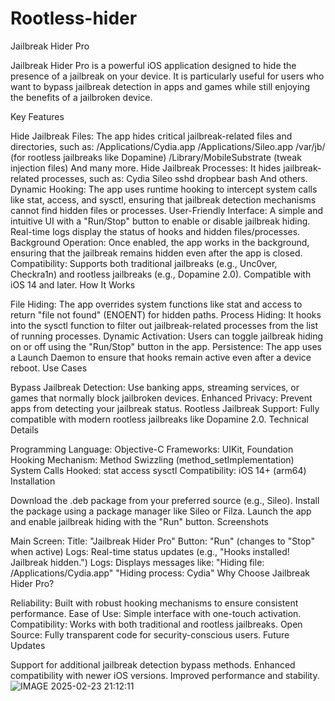 # Rootless-hider
Jailbreak Hider Pro

Jailbreak Hider Pro is a powerful iOS application designed to hide the presence of a jailbreak on your device. It is particularly useful for users who want to bypass jailbreak detection in apps and games while still enjoying the benefits of a jailbroken device.

Key Features

Hide Jailbreak Files:
The app hides critical jailbreak-related files and directories, such as:
/Applications/Cydia.app
/Applications/Sileo.app
/var/jb/ (for rootless jailbreaks like Dopamine)
/Library/MobileSubstrate (tweak injection files)
And many more.
Hide Jailbreak Processes:
It hides jailbreak-related processes, such as:
Cydia
Sileo
sshd
dropbear
bash
And others.
Dynamic Hooking:
The app uses runtime hooking to intercept system calls like stat, access, and sysctl, ensuring that jailbreak detection mechanisms cannot find hidden files or processes.
User-Friendly Interface:
A simple and intuitive UI with a "Run/Stop" button to enable or disable jailbreak hiding.
Real-time logs display the status of hooks and hidden files/processes.
Background Operation:
Once enabled, the app works in the background, ensuring that the jailbreak remains hidden even after the app is closed.
Compatibility:
Supports both traditional jailbreaks (e.g., Unc0ver, Checkra1n) and rootless jailbreaks (e.g., Dopamine 2.0).
Compatible with iOS 14 and later.
How It Works

File Hiding:
The app overrides system functions like stat and access to return "file not found" (ENOENT) for hidden paths.
Process Hiding:
It hooks into the sysctl function to filter out jailbreak-related processes from the list of running processes.
Dynamic Activation:
Users can toggle jailbreak hiding on or off using the "Run/Stop" button in the app.
Persistence:
The app uses a Launch Daemon to ensure that hooks remain active even after a device reboot.
Use Cases

Bypass Jailbreak Detection:
Use banking apps, streaming services, or games that normally block jailbroken devices.
Enhanced Privacy:
Prevent apps from detecting your jailbreak status.
Rootless Jailbreak Support:
Fully compatible with modern rootless jailbreaks like Dopamine 2.0.
Technical Details

Programming Language: Objective-C
Frameworks: UIKit, Foundation
Hooking Mechanism: Method Swizzling (method_setImplementation)
System Calls Hooked:
stat
access
sysctl
Compatibility: iOS 14+ (arm64)
Installation

Download the .deb package from your preferred source (e.g., Sileo).
Install the package using a package manager like Sileo or Filza.
Launch the app and enable jailbreak hiding with the "Run" button.
Screenshots

Main Screen:
Title: "Jailbreak Hider Pro"
Button: "Run" (changes to "Stop" when active)
Logs: Real-time status updates (e.g., "Hooks installed! Jailbreak hidden.")
Logs:
Displays messages like:
"Hiding file: /Applications/Cydia.app"
"Hiding process: Cydia"
Why Choose Jailbreak Hider Pro?

Reliability: Built with robust hooking mechanisms to ensure consistent performance.
Ease of Use: Simple interface with one-touch activation.
Compatibility: Works with both traditional and rootless jailbreaks.
Open Source: Fully transparent code for security-conscious users.
Future Updates

Support for additional jailbreak detection bypass methods.
Enhanced compatibility with newer iOS versions.
Improved performance and stability.
![IMAGE 2025-02-23 21:12:11](https://github.com/user-attachments/assets/344ae3f2-3097-43b9-bbdc-46de220d717f)
